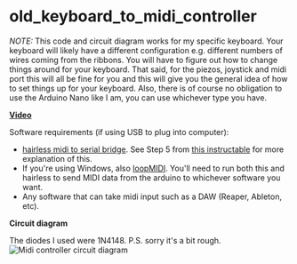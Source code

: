 # old_keyboard_to_midi_controller

*NOTE:* This code and circuit diagram works for my specific keyboard. Your keyboard will likely have a different configuration e.g. different numbers of wires coming from the ribbons. You will have to figure out how to change things around for your keyboard. That said, for the piezos, joystick and midi port this will all be fine for you and this will give you the general idea of how to set things up for your keyboard. Also, there is of course no obligation to use the Arduino Nano like I am, you can use whichever type you have.

**[Video](https://youtu.be/TeOvE9mf0BA)**

Software requirements (if using USB to plug into computer):
- [hairless midi to serial bridge](https://projectgus.github.io/hairless-midiserial/). See Step 5 from [this instructable](https://www.instructables.com/Send-and-Receive-MIDI-with-Arduino/#step5) for more explanation of this.
- If you're using Windows, also [loopMIDI](http://www.tobias-erichsen.de/software/loopmidi.html). You'll need to run both this and hairless to send MIDI data from the arduino to whichever software you want.
- Any software that can take midi input such as a DAW (Reaper, Ableton, etc).

**Circuit diagram**

The diodes I used were 1N4148.
P.S. sorry it's a bit rough.
![Midi controller circuit diagram](https://github.com/hanomaly/old_keyboard_to_midi_controller/blob/master/circuit_diagram.png)
